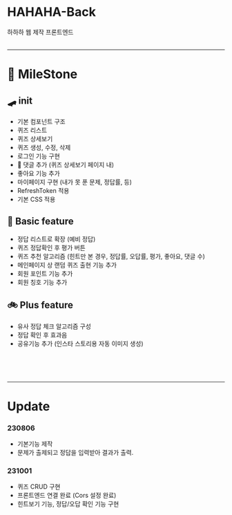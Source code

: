 # HAHAHA-Back
하하하 웹 제작 프론트엔드
<br><br>


---
# 🏁 MileStone

## 🛹 init
- 기본 컴포넌트 구조
- 퀴즈 리스트
- 퀴즈 상세보기
- 퀴즈 생성, 수정, 삭제
- 로그인 기능 구현
- 🚩 댓글 추가 (퀴즈 상세보기 페이지 내)
- 좋아요 기능 추가
- 마이페이지 구현 (내가 못 푼 문제, 정답률, 등)
- RefreshToken 적용
- 기본 CSS 적용


## 🛴 Basic feature
- 정답 리스트로 확장 (예비 정답)
- 퀴즈 정답확인 후 평가 버튼
- 퀴즈 추천 알고리즘 (힌트만 본 경우, 정답률, 오답률, 평가, 좋아요, 댓글 수)
- 메인페이지 상 랜덤 퀴즈 출현 기능 추가
- 회원 포인트 기능 추가
- 회원 칭호 기능 추가



## 🚲 Plus feature
- 유사 정답 체크 알고리즘 구성
- 정답 확인 후 효과음
- 공유기능 추가 (인스타 스토리용 자동 이미지 생성)



<br><br><br>

---
# Update

### 230806
- 기본기능 제작
- 문제가 출제되고 정답을 입력받아 결과가 출력.


### 231001
- 퀴즈 CRUD 구현
- 프론트엔드 연결 완료 (Cors 설정 완료)
- 힌트보기 기능, 정답/오답 확인 기능 구현
